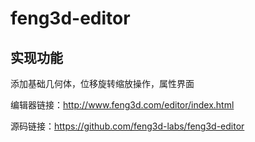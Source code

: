 # feng3d-editor

## 实现功能

添加基础几何体，位移旋转缩放操作，属性界面

编辑器链接：http://www.feng3d.com/editor/index.html

源码链接：https://github.com/feng3d-labs/feng3d-editor